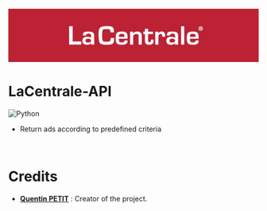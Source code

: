 <p align="center">
  <a href="https://raw.githubusercontent.com/QuentinPTT/lacentrale-api/main/lacentrale.jpeg">
    <img src="https://raw.githubusercontent.com/QuentinPTT/lacentrale-api/main/lacentrale.jpeg" alt="Logo">
  </a>
</p>

# LaCentrale-API

![Python](https://img.shields.io/badge/python-3670A0?style=for-the-badge&logo=python&logoColor=ffdd54)

* Return ads according to predefined criteria

<br/>

# Credits

* [**Quentin PETIT**](https://github.com/quentinptt) : Creator of the project.
